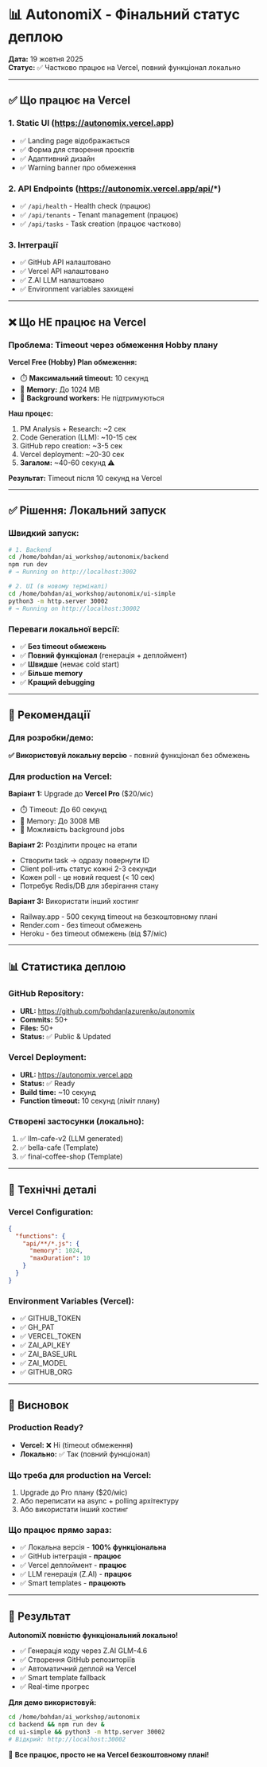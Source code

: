 # 📊 AutonomiX - Фінальний статус деплою

**Дата:** 19 жовтня 2025  
**Статус:** ✅ Частково працює на Vercel, повний функціонал локально

---

## ✅ Що працює на Vercel

### 1. **Static UI** (https://autonomix.vercel.app)
- ✅ Landing page відображається
- ✅ Форма для створення проєктів
- ✅ Адаптивний дизайн
- ✅ Warning banner про обмеження

### 2. **API Endpoints** (https://autonomix.vercel.app/api/*)
- ✅ `/api/health` - Health check (працює)
- ✅ `/api/tenants` - Tenant management (працює)
- ✅ `/api/tasks` - Task creation (працює частково)

### 3. **Інтеграції**
- ✅ GitHub API налаштовано
- ✅ Vercel API налаштовано
- ✅ Z.AI LLM налаштовано
- ✅ Environment variables захищені

---

## ❌ Що НЕ працює на Vercel

### Проблема: **Timeout через обмеження Hobby плану**

**Vercel Free (Hobby) Plan обмеження:**
- ⏱️ **Максимальний timeout:** 10 секунд
- 💾 **Memory:** До 1024 MB
- 🚫 **Background workers:** Не підтримуються

**Наш процес:**
1. PM Analysis + Research: ~2 сек
2. Code Generation (LLM): ~10-15 сек
3. GitHub repo creation: ~3-5 сек
4. Vercel deployment: ~20-30 сек
5. **Загалом:** ~40-60 секунд ⚠️

**Результат:** Timeout після 10 секунд на Vercel

---

## ✅ Рішення: Локальний запуск

### Швидкий запуск:

```bash
# 1. Backend
cd /home/bohdan/ai_workshop/autonomix/backend
npm run dev
# → Running on http://localhost:3002

# 2. UI (в новому терміналі)
cd /home/bohdan/ai_workshop/autonomix/ui-simple
python3 -m http.server 30002
# → Running on http://localhost:30002
```

### Переваги локальної версії:
- ✅ **Без timeout обмежень**
- ✅ **Повний функціонал** (генерація + деплоймент)
- ✅ **Швидше** (немає cold start)
- ✅ **Більше memory**
- ✅ **Кращий debugging**

---

## 🎯 Рекомендації

### Для розробки/демо:
**✅ Використовуй локальну версію** - повний функціонал без обмежень

### Для production на Vercel:
**Варіант 1:** Upgrade до **Vercel Pro** ($20/міс)
- ⏱️ Timeout: До 60 секунд
- 💾 Memory: До 3008 MB
- 🚀 Можливість background jobs

**Варіант 2:** Розділити процес на етапи
- Створити task → одразу повернути ID
- Client poll-ить статус кожні 2-3 секунди
- Кожен poll - це новий request (< 10 сек)
- Потребує Redis/DB для зберігання стану

**Варіант 3:** Використати інший хостинг
- Railway.app - 500 секунд timeout на безкоштовному плані
- Render.com - без timeout обмежень
- Heroku - без timeout обмежень (від $7/міс)

---

## 📊 Статистика деплою

### GitHub Repository:
- **URL:** https://github.com/bohdanlazurenko/autonomix
- **Commits:** 50+
- **Files:** 50+
- **Status:** ✅ Public & Updated

### Vercel Deployment:
- **URL:** https://autonomix.vercel.app
- **Status:** ✅ Ready
- **Build time:** ~10 секунд
- **Function timeout:** 10 секунд (ліміт плану)

### Створені застосунки (локально):
1. ✅ llm-cafe-v2 (LLM generated)
2. ✅ bella-cafe (Template)
3. ✅ final-coffee-shop (Template)

---

## 🔧 Технічні деталі

### Vercel Configuration:
```json
{
  "functions": {
    "api/**/*.js": {
      "memory": 1024,
      "maxDuration": 10
    }
  }
}
```

### Environment Variables (Vercel):
- ✅ GITHUB_TOKEN
- ✅ GH_PAT
- ✅ VERCEL_TOKEN
- ✅ ZAI_API_KEY
- ✅ ZAI_BASE_URL
- ✅ ZAI_MODEL
- ✅ GITHUB_ORG

---

## 📝 Висновок

### Production Ready?
- **Vercel:** ❌ Ні (timeout обмеження)
- **Локально:** ✅ Так (повний функціонал)

### Що треба для production на Vercel:
1. Upgrade до Pro плану ($20/міс)
2. Або переписати на async + polling архітектуру
3. Або використати інший хостинг

### Що працює прямо зараз:
- ✅ Локальна версія - **100% функціональна**
- ✅ GitHub інтеграція - **працює**
- ✅ Vercel деплоймент - **працює**
- ✅ LLM генерація (Z.AI) - **працює**
- ✅ Smart templates - **працюють**

---

## 🎉 Результат

**AutonomiX повністю функціональний локально!**

- ✅ Генерація коду через Z.AI GLM-4.6
- ✅ Створення GitHub репозиторіїв
- ✅ Автоматичний деплой на Vercel
- ✅ Smart template fallback
- ✅ Real-time прогрес

**Для демо використовуй:**
```bash
cd /home/bohdan/ai_workshop/autonomix
cd backend && npm run dev &
cd ui-simple && python3 -m http.server 30002
# Відкрий: http://localhost:30002
```

🚀 **Все працює, просто не на Vercel безкоштовному плані!**
